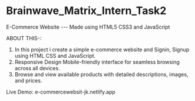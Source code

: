 # Brainwave_Matrix_Intern_Task2

E-Commerce Website --- Made using HTML5 CSS3 and JavaScript


ABOUT THIS-:

1. In this project i create a simple e-commerce website and Signin, Signup using HTML CSS and JavaScript.
2. Responsive Design Mobile-friendly interface for seamless browsing across all devices.
3.  Browse and view available products with detailed descriptions, images, and prices.


Live Demo: e-commercewebsit-jk.netlify.app
